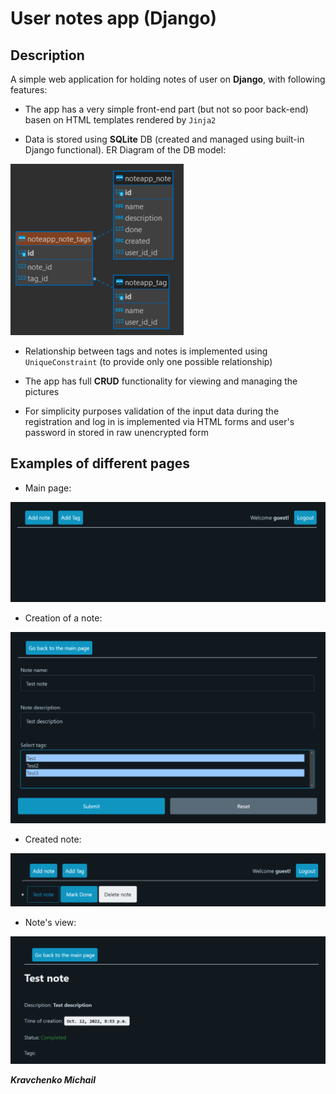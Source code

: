 # User notes app (Django)

## Description

A simple web application for holding notes of user on **Django**, with following features:

- The app has a very simple front-end part (but not so poor back-end) basen on HTML templates rendered by `Jinja2`

- Data is stored using **SQLite** DB (created and managed using built-in Django functional). ER Diagram of
  the DB model:

![DB_ER_Diagram](img/DB_diagram.png)

- Relationship between tags and notes is implemented using `UniqueConstraint` (to provide only one possible
  relationship)

- The app has full **CRUD** functionality for viewing and managing the pictures
- For simplicity purposes validation of the input data during the registration and log in is implemented
  via HTML forms and user's password in stored in raw unencrypted form


## Examples of different pages

- Main page:

![index_page](img/index_page.png)

- Creation of a note:

![note_creation](img/note_creation.png)

- Created note:

![created note](img/created_note.png)

- Note's view:

![note's view](img/note_view.png)

**_Kravchenko Michail_**
